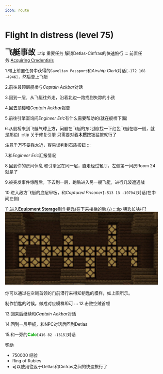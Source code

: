 ```yaml
---
icon: route
---
```


# Flight In distress (level 75)
<span style="font-size: 25px;"><span style="font-size: 25px;"><span style="font-size: 25px;"><span style="font-size: 25px;"><span style="font-size: 25px;">**飞艇事故**</span></span></span></span></span>
:::tip 重要任务
解锁Detlas-Cinfras的快速旅行
:::
前置任务:[Acquiring Credentials](/WynncraftCNguide/quests/lvl71-80/level%2074%20-%20Aquiring%20of%20Credentials.html)


1.带上前置任务中获得的`Gavelian Passport`和*Airship Clerk*对话`[-172 108 -4946]`，然后登上飞艇

2.前往最顶层舰桥与*Captain Ackbar*对话

3.回到一层，从飞艇往外走，沿着北边一路找到失踪的小孩

4.回去顶楼和*Captain Ackbar*报告

5.前往引擎室询问*Engineer Eric*有什么需要帮助的(就在舰桥下面)

6.从舰桥来到飞艇气球上方，问题在飞艇的东北侧(找一下红色飞艇在哪一侧，就是那边)
:::tip 关于修复引擎
只需要对着**木质**按钮猛按就行了

注意千万不要靠太近，容易误判到石质按钮
:::

7.和*Engineer Eric*汇报情况

8.回到你的房间休息
和引擎室在同一层，直走经过餐厅，左侧第一间房Room 24就是了

9.被突发事件惊醒后，下去到一层，跑酷进入另一艘飞艇，进行几波遭遇战

10.进入敌方飞艇的底层甲板，和*Captured Prisoner*`[-513 18 -10704]`对话(在中间左侧)

11.进入**Equipment Storage**制作钥匙(在下来楼梯的后方)
:::tip 钥匙长啥样?
![](/assets/img/lvl75-1.jpg)

你可以通过在空贼首领的门前潜行来得知钥匙的模样，如上图所示。

制作钥匙的时候，做成对应模样即可
:::
12.击败空贼首领

13.回来后继续和*Captain Ackbar*对话

14.回到一层甲板，和NPC对话后回到Detlas

15.和一旁的<font color=00AA00>**Calo**</font>`[416 82 -1515]`对话



奖励
+ 750000 经验
+ Ring of Rubies
+ 可以使用往返于Detlas和Cinfras之间的快速旅行了

